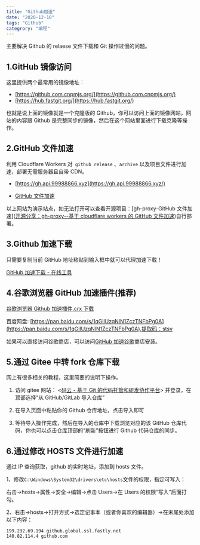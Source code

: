 ```yaml
---
title: "Github加速"
date: "2020-12-10"
tags: "Github"
categrory: "编程"
---
```


主要解决 Github 的 relaese 文件下载和 Git 操作过慢的问题。

<!-- end -->

## 1.GitHub 镜像访问

这里提供两个最常用的镜像地址：

- [https://github.com.cnpmjs.org/](https://github.com.cnpmjs.org/)
- [https://hub.fastgit.org/](https://hub.fastgit.org/)

也就是说上面的镜像就是一个克隆版的 Github，你可以访问上面的镜像网站，网站的内容跟 Github 是完整同步的镜像，然后在这个网站里面进行下载克隆等操作。

## 2.GitHub 文件加速

利用 Cloudflare Workers 对` github release` 、`archive` 以及项目文件进行加速，部署无需服务器且自带 CDN。

- [https://gh.api.99988866.xyz](https://gh.api.99988866.xyz/)

- [GitHub 文件加速](https://ghproxy.com/)

以上网站为演示站点，如无法打开可以查看开源项目：[gh-proxy-GitHub 文件加速]([开源分享：gh-proxy--基于 cloudflare workers 的 GitHub 文件加速](https://link.zhihu.com/?target=https%3A//hunsh.net/archives/23/))自行部署。

## 3.Github 加速下载

只需要复制当前 GitHub 地址粘贴到输入框中就可以代理加速下载！

[GitHub 加速下载 - 在线工具](https://toolwa.com/github/)

## 4.谷歌浏览器 GitHub 加速插件(推荐)

[ 谷歌浏览器 Github 加速插件.crx 下载](<[https://chrome.google.com/webstore/detail/github%E5%8A%A0%E9%80%9F/mfnkflidjnladnkldfonnaicljppahpg/related?hl=zh-CN](https://link.zhihu.com/?target=https%3A//chrome.google.com/webstore/detail/github%E5%8A%A0%E9%80%9F/mfnkflidjnladnkldfonnaicljppahpg/related%3Fhl%3Dzh-CN)>)

百度网盘: [https://pan.baidu.com/s/1qGiIUzqNlN1ZczTNFbPg0A](https://pan.baidu.com/s/1qGiIUzqNlN1ZczTNFbPg0A),提取码：stsv

如果可以直接访问谷歌商店，可以访问[GitHub 加速谷歌](<[https://chrome.google.com/webstore/detail/github%E5%8A%A0%E9%80%9F/mfnkflidjnladnkldfonnaicljppahpg](https://link.zhihu.com/?target=https%3A//chrome.google.com/webstore/detail/github%E5%8A%A0%E9%80%9F/mfnkflidjnladnkldfonnaicljppahpg)>)商店安装。

## 5.通过 Gitee 中转 fork 仓库下载

网上有很多相关的教程，这里简要的说明下操作。

1. 访问 gitee 网站： <[码云 - 基于 Git 的代码托管和研发协作平台](https://link.zhihu.com/?target=https%3A//gitee.com/)> 并登录，在顶部选择“从 GitHub/GitLab 导入仓库”

2. 在导入页面中粘贴你的 Github 仓库地址，点击导入即可

3. 等待导入操作完成，然后在导入的仓库中下载浏览对应的该 GitHub 仓库代码，你也可以点击仓库顶部的“刷新”按钮进行 Github 代码仓库的同步。

## 6.通过修改 HOSTS 文件进行加速

通过 IP 查询获取，github 的实时地址，添加到 hosts 文件。

1、修改`C:\Windows\System32\drivers\etc\hosts`文件的权限，指定可写入：

右击->hosts->属性->安全->编辑->点击 Users->在 Users 的权限“写入”后面打勾。

2、右击->hosts->打开方式->选定记事本（或者你喜欢的编辑器）->在末尾处添加以下内容：

```TXT
199.232.69.194 github.global.ssl.fastly.net
140.82.114.4 github.com
```
